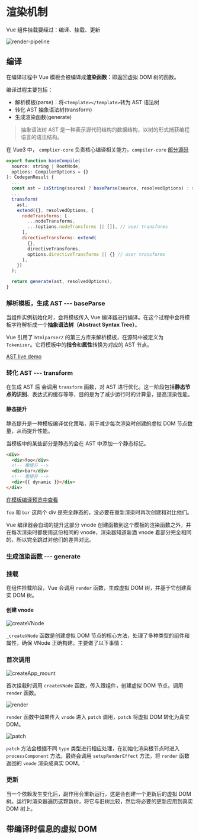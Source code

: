 # 渲染机制

Vue 组件挂载要经过：编译、挂载、更新

![render-pipeline](https://cn.vuejs.org/assets/render-pipeline.CwxnH_lZ.png)

## 编译

在编译过程中 Vue 模板会被编译成**渲染函数**：即返回虚拟 DOM 树的函数。

编译过程主要包括：

- 解析模板(parse)：将<`template></template>`转为 AST 语法树
- 转化 AST 抽象语法树(transform)
- 生成渲染函数(generate)

> 抽象语法树 AST 是一种表示源代码结构的数据结构，以树的形式捕获编程语言的语法结构。

在 Vue3 中， `complier-core` 负责核心编译相关能力。`compiler-core` [部分源码](https://github.com/vuejs/core/blob/main/packages/compiler-core/src/compile.ts#L65)

```js
export function baseCompile(
  source: string | RootNode,
  options: CompilerOptions = {}
): CodegenResult {
  ...
  const ast = isString(source) ? baseParse(source, resolvedOptions) : source;
  ...
  transform(
    ast,
    extend({}, resolvedOptions, {
      nodeTransforms: [
        ...nodeTransforms,
        ...(options.nodeTransforms || []), // user transforms
      ],
      directiveTransforms: extend(
        {},
        directiveTransforms,
        options.directiveTransforms || {} // user transforms
      ),
    })
  );

  return generate(ast, resolvedOptions);
}
```

### 解析模板，生成 AST --- baseParse

当组件实例初始化时，会将模板传入 Vue 编译器进行编译。在这个过程中会将模板字符解析成一个**抽象语法树（Abstract Syntax Tree）**。

Vue 引用了 `htmlparser2` 的第三方库来解析模板，在源码中被定义为 `Tokenizer`。它将模板中的**指令**和**属性**转换为对应的 AST 节点。

[AST live demo](https://astexplorer.net/#/2AmVrGuGVJ)

### 转化 AST --- transform

在生成 AST 后 会调用 `transform` 函数，对 AST 进行优化。这一阶段包括**静态节点的识别**、表达式的缓存等等，目的是为了减少运行时的计算量，提高渲染性能。

#### 静态提升

静态提升是一种模板编译优化策略，用于减少每次渲染时创建的虚拟 DOM 节点数量，从而提升性能。

当模板中的某些部分是静态的会在 AST 中添加一个静态标记。

```html
<div>
  <div>foo</div>
  <!-- 需提升 -->
  <div>bar</div>
  <!-- 需提升 -->
  <div>{{ dynamic }}</div>
</div>
```

[在模板编译预览中查看](https://template-explorer.vuejs.org/#eyJzcmMiOiI8ZGl2PlxuICA8ZGl2PmZvbzwvZGl2PiA8IS0tIGhvaXN0ZWQgLS0+XG4gIDxkaXY+YmFyPC9kaXY+IDwhLS0gaG9pc3RlZCAtLT5cbiAgPGRpdj57eyBkeW5hbWljIH19PC9kaXY+XG48L2Rpdj5cbiIsIm9wdGlvbnMiOnsiaG9pc3RTdGF0aWMiOnRydWV9fQ==)

`foo` 和 `bar` 这两个 div 是完全静态的，没必要在重新渲染时再次创建和对比他们。

Vue 编译器会自动的提升这部分 vnode 创建函数到这个模板的渲染函数之外，并在每次渲染时都使用这份相同的 vnode，渲染器知道新酒 vnode 着部分完全相同的，所以完全跳过对他们的差异对比。

### 生成渲染函数 --- generate

### 挂载

在组件挂载阶段，Vue 会调用 `render` 函数，生成虚拟 DOM 树，并基于它创建真实 DOM 树。

#### 创建 vnode

![createVNode](../../public/vue/createVNode.png)

`_createVNode` 函数是创建虚拟 DOM 节点的核心方法，处理了多种类型的组件和属性，确保 VNode 正确构建。主要做了以下事情：

### 首次调用

![createApp_mount](../../public/vue/createApp_mount.png)

首次挂载时调用 `createVNode` 函数，传入跟组件，创建虚拟 DOM 节点，调用 `render` 函数。

![render](../../public/vue/render.png)

`render` 函数中如果传入 `vnode` 进入 `patch` 调用，`patch` 将虚拟 DOM 转化为真实 DOM。

![patch](../../public/vue/patch.png)

`patch` 方法会根据不同 `type` 类型进行相应处理，在初始化渲染根节点时进入`processComponent` 方法。最终会调用 `setupRenderEffect` 方法，将 `render` 函数返回的 `vnode` 渲染成真实 DOM。`

### 更新

当一个依赖发生变化后，副作用会重新运行，这是会创建一个更新后的虚拟 DOM 树。运行时渲染器遍历这颗新树，将它与旧树比较，然后将必要的更新应用到真实 DOM 树上。

## 带编译时信息的虚拟 DOM
